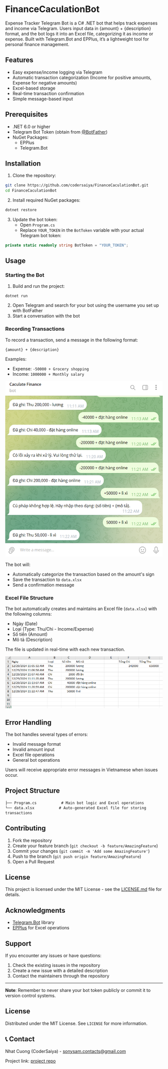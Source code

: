 # FinanceCaculationBot
Expense Tracker Telegram Bot is a C# .NET bot that helps track expenses and income via Telegram. Users input data in {amount} + {description} format, and the bot logs it into an Excel file, categorizing it as income or expense. Built with Telegram.Bot and EPPlus, it’s a lightweight tool for personal finance management.

## Features

- Easy expense/income logging via Telegram
- Automatic transaction categorization (Income for positive amounts, Expense for negative amounts)
- Excel-based storage
- Real-time transaction confirmation
- Simple message-based input

## Prerequisites

- .NET 6.0 or higher
- Telegram Bot Token (obtain from [@BotFather](https://t.me/botfather))
- NuGet Packages:
  - EPPlus
  - Telegram.Bot

## Installation

1. Clone the repository:
```bash
git clone https://github.com/codersaiya/FinanceCaculationBot.git
cd FinanceCaculationBot
```

2. Install required NuGet packages:
```bash
dotnet restore
```

3. Update the bot token:
   - Open `Program.cs`
   - Replace `YOUR_TOKEN` in the `BotToken` variable with your actual Telegram bot token:
```csharp
private static readonly string BotToken = "YOUR_TOKEN";
```

## Usage

### Starting the Bot

1. Build and run the project:
```bash
dotnet run
```

2. Open Telegram and search for your bot using the username you set up with BotFather
3. Start a conversation with the bot

### Recording Transactions

To record a transaction, send a message in the following format:
```
{amount} + {description}
```

Examples:
- Expense: `-50000 + Grocery shopping`
- Income: `1000000 + Monthly salary`

![Chat With Bot](./imgs/chat-telegram.png)

The bot will:
- Automatically categorize the transaction based on the amount's sign
- Save the transaction to `data.xlsx`
- Send a confirmation message

### Excel File Structure

The bot automatically creates and maintains an Excel file (`data.xlsx`) with the following columns:
- Ngày (Date)
- Loại (Type: Thu/Chi - Income/Expense)
- Số tiền (Amount)
- Mô tả (Description)

The file is updated in real-time with each new transaction.

![Data](./imgs/data-excel.png)

## Error Handling

The bot handles several types of errors:
- Invalid message format
- Invalid amount input
- Excel file operations
- General bot operations

Users will receive appropriate error messages in Vietnamese when issues occur.

## Project Structure

```
├── Program.cs           # Main bot logic and Excel operations
└── data.xlsx           # Auto-generated Excel file for storing transactions
```

## Contributing

1. Fork the repository
2. Create your feature branch (`git checkout -b feature/AmazingFeature`)
3. Commit your changes (`git commit -m 'Add some AmazingFeature'`)
4. Push to the branch (`git push origin feature/AmazingFeature`)
5. Open a Pull Request

## License

This project is licensed under the MIT License - see the [LICENSE.md](LICENSE.md) file for details.

## Acknowledgments

- [Telegram.Bot](https://github.com/TelegramBots/Telegram.Bot) library
- [EPPlus](https://github.com/JanKallman/EPPlus) for Excel operations

## Support

If you encounter any issues or have questions:
1. Check the existing issues in the repository
2. Create a new issue with a detailed description
3. Contact the maintainers through the repository

---

**Note**: Remember to never share your bot token publicly or commit it to version control systems.

## License
Distributed under the MIT License. See `LICENSE` for more information.

## 📞 Contact

Nhat Cuong (CoderSaiya) - sonysam.contacts@gmail.com

Project link: [project repo](https://github.com/CoderSaiya/FinanceCaculationBot)
